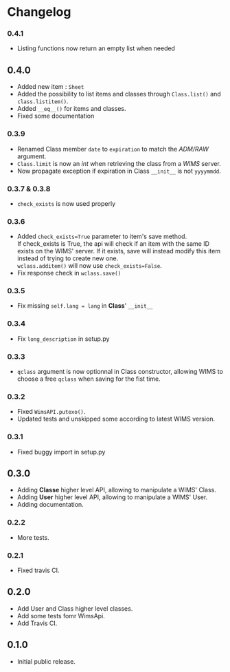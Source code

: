 # Changelog


### 0.4.1

* Listing functions now return an empty list when needed


## 0.4.0

* Added new item : `Sheet`
* Added the possibility to list items and classes through `Class.list()` and
    `class.listitem()`.
* Added `__eq__()` for items and classes.
* Fixed some documentation


### 0.3.9

* Renamed Class member `date` to `expiration` to match the *ADM/RAW* argument.
* `Class.limit` is now an *int* when retrieving the class from a *WIMS* server.
* Now propagate exception if expiration in Class `__init__` is not `yyyymmdd`.

### 0.3.7 & 0.3.8

* `check_exists` is now used properly


### 0.3.6

* Added `check_exists=True` parameter to item's save method.  
    If check_exists is True, the api will check if an item with the same ID
    exists on the WIMS' server. If it exists, save will instead modify this
    item instead of trying to create new one.  
    `wclass.additem()` will now use `check_exists=False`.
* Fix response check in `wclass.save()`


### 0.3.5

* Fix missing `self.lang = lang` in **Class**' `__init__`


### 0.3.4

* Fix `long_description` in setup.py


### 0.3.3

* `qclass` argument is now optionnal in Class constructor,
   allowing WIMS to choose a free `qclass` when saving for
   the fist time. 


### 0.3.2

* Fixed `WimsAPI.putexo()`.
* Updated tests and unskipped some according to latest WIMS version.


### 0.3.1

* Fixed buggy import in setup.py


## 0.3.0

* Adding **Classe** higher level API, allowing to manipulate a WIMS' Class.
* Adding **User** higher level API, allowing to manipulate a WIMS' User.
* Adding documentation.


### 0.2.2

* More tests.


### 0.2.1

* Fixed travis CI.


## 0.2.0

* Add User and Class higher level classes.
* Add some tests fomr WimsApi.
* Add Travis CI.


## 0.1.0

* Initial public release.

